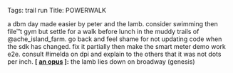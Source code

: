 Tags: trail run
Title: POWERWALK
  
a dbm day made easier by peter and the lamb. consider swimming then file™t gym but settle for a walk before lunch in the muddy trails of @ache_island_farm. go back and feel shame for not updating code when the sdk has changed. fix it partially then make the smart meter demo work e2e. consult #imelda on dpi and explain to the others that it was not dots per inch.
**[ [an opus](https://www.youtube.com/watch?v=TKS9np3GoWc) ]:** the lamb lies down on broadway (genesis)